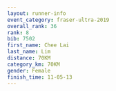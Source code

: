 ```yaml
---
layout: runner-info 
event_category: fraser-ultra-2019 
overall_rank: 36
rank: 8
bib: 7502
first_name: Chee Lai
last_name: Lim
distance: 70KM
category_km: 70KM
gender: Female
finish_time: 11-05-13
---
```

